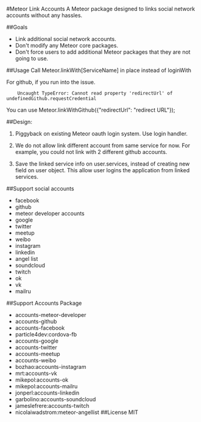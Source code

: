 #Meteor Link Accounts
A Meteor package designed to links social network accounts without any hassles.

##Goals
* Link additional social network accounts.
* Don't modify any Meteor core packages.
* Don't force users to add additional Meteor packages that they are not going to
  use.

##Usage
Call Meteor.linkWith[ServiceName] in place instead of loginWith


For github, if you run into the issue.

        Uncaught TypeError: Cannot read property 'redirectUrl' of undefinedGithub.requestCredential

You can use  Meteor.linkWithGithub({"redirectUrl": "redirect URL"});

##Design:
1. Piggyback on existing Meteor oauth login system. Use login handler.

2. We do not allow link different account from same service for now. For example, you
   could not link with 2 different github accounts.

3. Save the linked service info on user.services, instead of creating new field
   on user object.  This allow user logins the application from linked services.

##Support social accounts
* facebook
* github
* meteor developer accounts
* google
* twitter
* meetup
* weibo
* instagram
* linkedin
* angel list
* soundcloud
* twitch
* ok
* vk
* mailru

##Support Accounts Package
* accounts-meteor-developer
* accounts-github
* accounts-facebook
* particle4dev:cordova-fb
* accounts-google
* accounts-twitter
* accounts-meetup
* accounts-weibo
* bozhao:accounts-instagram
* mrt:accounts-vk
* mikepol:accounts-ok
* mikepol:accounts-mailru
* jonperl:accounts-linkedin
* garbolino:accounts-soundcloud
* jameslefrere:accounts-twitch
* nicolaiwadstrom:meteor-angellist
##License
MIT
